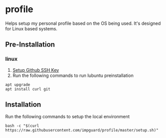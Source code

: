 # profile

Helps setup my personal profile based on the OS being used. It's designed for
Linux based systems.

## Pre-Installation

### linux

1. [Setup Github SSH Key](https://help.github.com/en/enterprise/2.15/user/articles/generating-a-new-ssh-key-and-adding-it-to-the-ssh-agent)
2. Run the following commands to run lubuntu preinstallation
```
apt upgrade
apt install curl git
```

## Installation

Run the following commands to setup the local environment
```
bash -c "$(curl https://raw.githubusercontent.com/impguard/profile/master/setup.sh)"
```
